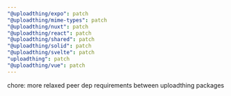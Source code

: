 ```yaml
---
"@uploadthing/expo": patch
"@uploadthing/mime-types": patch
"@uploadthing/nuxt": patch
"@uploadthing/react": patch
"@uploadthing/shared": patch
"@uploadthing/solid": patch
"@uploadthing/svelte": patch
"uploadthing": patch
"@uploadthing/vue": patch
---
```


chore: more relaxed peer dep requirements between uploadthing packages
